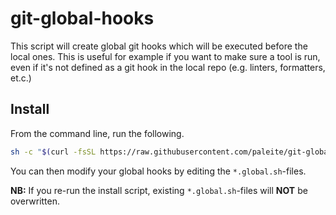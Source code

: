# git-global-hooks

This script will create global git hooks which will be executed before the local ones. This is useful for example if you want to make sure a tool is run, even if it's not defined as a git hook in the local repo (e.g. linters, formatters, et.c.)

## Install

From the command line, run the following.

```sh
sh -c "$(curl -fsSL https://raw.githubusercontent.com/paleite/git-global-hooks/master/install.sh)"
```

You can then modify your global hooks by editing the `*.global.sh`-files.

**NB:** If you re-run the install script, existing `*.global.sh`-files will **NOT** be overwritten.
